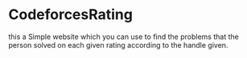 # CodeforcesRating

this a Simple website which you can use to find the problems that the person solved on each given rating according to the handle given.
